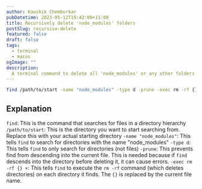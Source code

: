 ```yaml
---
author: Kaushik Chemburkar
pubDatetime: 2023-05-12T19:42:00+11:00
title: Recursively delete 'node_modules' folders
postSlug: recursive-delete
featured: false
draft: false
tags:
  - terminal
  - macos
ogImage: ""
description:
  A terminal command to delete all 'node_modules' or any other folders recursively.
---
```


```bash
find /path/to/start -name "node_modules" -type d -prune -exec rm -rf {} +
```

## Explanation

`find`: This is the command that searches for files in a directory hierarchy
`/path/to/start`: This is the directory you want to start searching from. Replace this with your actual starting directory
`-name "node_modules"`: This tells `find` to search for directories with the name "node_modules"
`-type d`: This tells `find` to only search for directories (not files)
`-prune`: This prevents find from descending into the current file. This is needed because if `find` descends into the directory before deleting it, it can cause errors.
`-exec rm -rf {} +`: This tells `find` to execute the `rm -rf` command (which deletes directories) on each directory it finds. The `{}` is replaced by the current file name.